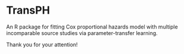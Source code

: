 # TransPH
An R package for fitting Cox proportional hazards model with multiple incomparable source studies via parameter-transfer learning.

Thank you for your attention!
